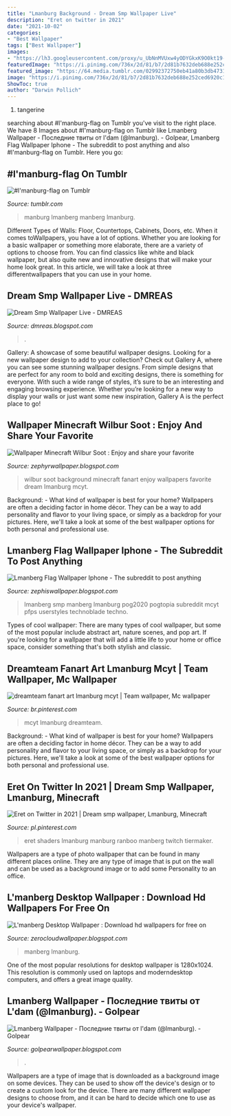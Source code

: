 ```yaml
---
title: "Lmanburg Background - Dream Smp Wallpaper Live"
description: "Eret on twitter in 2021"
date: "2021-10-02"
categories:
- "Best Wallpaper"
tags: ["Best Wallpaper"]
images:
- "https://lh3.googleusercontent.com/proxy/u_UbNnMVUxw4yODYGkxK9O0kt19-UnA4BJm-hGnwBqBMg9eWRwQqGBV0nHnUMKYaMo92wIWxPyt6fmzgbfxvmmvDhMGLM4nbzw=w1200-h630-p-k-no-nu"
featuredImage: "https://i.pinimg.com/736x/2d/81/b7/2d81b7632deb688e252ced6920c1eab9.jpg"
featured_image: "https://64.media.tumblr.com/02992372750eb41a80b3db4731284909/8486e16ae8403b30-41/s1280x1920/0e7fd62d1002f82fb29e8fcb61ab43efb9cb6b27.png"
image: "https://i.pinimg.com/736x/2d/81/b7/2d81b7632deb688e252ced6920c1eab9.jpg"
ShowToc: true
author: "Darwin Pollich"
---
```



1. tangerine 

	

		
searching about #l&#039;manburg-flag on Tumblr you've visit to the right place. We have 8 Images about #l&#039;manburg-flag on Tumblr like Lmanberg Wallpaper - Последние твиты от l&#039;dam (@lmanburg). - Golpear, Lmanberg Flag Wallpaper Iphone - The subreddit to post anything and also #l&#039;manburg-flag on Tumblr. Here you go:
		
    
## #l&#039;manburg-flag On Tumblr

<img loading=lazy src="https://64.media.tumblr.com/02992372750eb41a80b3db4731284909/8486e16ae8403b30-41/s1280x1920/0e7fd62d1002f82fb29e8fcb61ab43efb9cb6b27.png" onerror="this.onerror=null;this.src='https://tse3.mm.bing.net/th?id=OIP.0gnMapiY8HX-ZIPS2oFKSQHaCz&amp;pid=15.1';" alt="#l&#039;manburg-flag on Tumblr">

_Source: tumblr.com_

>manburg lmanberg manberg lmanburg. 

	

Different Types of Walls: Floor, Countertops, Cabinets, Doors, etc.
When it comes toWallpapers, you have a lot of options. Whether you are looking for a basic wallpaper or something more elaborate, there are a variety of options to choose from. You can find classics like white and black wallpaper, but also quite new and innovative designs that will make your home look great. In this article, we will take a look at three differentwallpapers that you can use in your home.

    
## Dream Smp Wallpaper Live - DMREAS

<img loading=lazy src="https://lh4.googleusercontent.com/proxy/hC81Hr4fVVPAuKOmGWtFZLznQeIn94U8L__xAwNWugTHb5GMUCWipjBI5XPmb6FGmMLpW0DhuGGSUy1xTYA1rx_MLsEprXIPyXW67I6qzr2vDS7nwtAZbJlXpuIwnPm2=w1200-h630-p-k-no-nu" onerror="this.onerror=null;this.src='https://tse3.mm.bing.net/th?id=OIP.yM9GWUfuL6pindhuLCURswHaD4&amp;pid=15.1';" alt="Dream Smp Wallpaper Live - DMREAS">

_Source: dmreas.blogspot.com_

>. 

	

Gallery: A showcase of some beautiful wallpaper designs.
Looking for a new wallpaper design to add to your collection? Check out Gallery A, where you can see some stunning wallpaper designs. From simple designs that are perfect for any room to bold and exciting designs, there is something for everyone. With such a wide range of styles, it’s sure to be an interesting and engaging browsing experience. Whether you’re looking for a new way to display your walls or just want some new inspiration, Gallery A is the perfect place to go!





	
	
    
## Wallpaper Minecraft Wilbur Soot : Enjoy And Share Your Favorite

<img loading=lazy src="https://i.pinimg.com/736x/2d/81/b7/2d81b7632deb688e252ced6920c1eab9.jpg" onerror="this.onerror=null;this.src='https://tse3.mm.bing.net/th?id=OIP.ar1ahRl-JgHsFE1W7bvs6QHaNJ&amp;pid=15.1';" alt="Wallpaper Minecraft Wilbur Soot : Enjoy and share your favorite">

_Source: zephyrwallpaper.blogspot.com_

>wilbur soot background minecraft fanart enjoy wallpapers favorite dream lmanburg mcyt. 

	

Background: - What kind of wallpaper is best for your home?
Wallpapers are often a deciding factor in home décor. They can be a way to add personality and flavor to your living space, or simply as a backdrop for your pictures. Here, we'll take a look at some of the best wallpaper options for both personal and professional use.

    
## Lmanberg Flag Wallpaper Iphone - The Subreddit To Post Anything

<img loading=lazy src="https://lh5.googleusercontent.com/proxy/SU_j0x3pLyFtuSJgxgRXIshCySvx-U_vFeMRKBSc-2IPCtetmMpejslx7qm1U6mgTDN4QLVA4Q5bH4e--DWk17EYUPIRK7DBCOVDqIKJVm6A2TOdh8YpHic6SqRUWMU3=w1200-h630-p-k-no-nu" onerror="this.onerror=null;this.src='https://tse4.mm.bing.net/th?id=OIP.wwpA5V_206Lrs4VxstyBIQHaEK&amp;pid=15.1';" alt="Lmanberg Flag Wallpaper Iphone - The subreddit to post anything">

_Source: zephiswallpaper.blogspot.com_

>lmanberg smp manberg lmanburg pog2020 pogtopia subreddit mcyt pfps userstyles technoblade techno. 

	

Types of cool wallpaper:
There are many types of cool wallpaper, but some of the most popular include abstract art, nature scenes, and pop art. If you're looking for a wallpaper that will add a little life to your home or office space, consider something that's both stylish and classic.

    
## Dreamteam Fanart Art Lmanburg Mcyt | Team Wallpaper, Mc Wallpaper

<img loading=lazy src="https://i.pinimg.com/736x/fe/76/9e/fe769ecf762ea148507f772c4e0832ef.jpg" onerror="this.onerror=null;this.src='https://tse1.mm.bing.net/th?id=OIP.UytBYA6Sc40bH8Uwc2b6gAHaN8&amp;pid=15.1';" alt="dreamteam fanart art lmanburg mcyt | Team wallpaper, Mc wallpaper">

_Source: br.pinterest.com_

>mcyt lmanburg dreamteam. 

	

Background: - What kind of wallpaper is best for your home?
Wallpapers are often a deciding factor in home décor. They can be a way to add personality and flavor to your living space, or simply as a backdrop for your pictures. Here, we'll take a look at some of the best wallpaper options for both personal and professional use.

    
## Eret On Twitter In 2021 | Dream Smp Wallpaper, Lmanburg, Minecraft

<img loading=lazy src="https://i.pinimg.com/736x/1e/59/28/1e59289e5ed12c34d4eb3ef6b7e712f4.jpg" onerror="this.onerror=null;this.src='https://tse1.mm.bing.net/th?id=OIP.-HTCPG1sTS79pXm5yTalFQHaD7&amp;pid=15.1';" alt="Eret on Twitter in 2021 | Dream smp wallpaper, Lmanburg, Minecraft">

_Source: pl.pinterest.com_

>eret shaders lmanburg manburg ranboo manberg twitch tiermaker. 

	



Wallpapers are a type of photo wallpaper that can be found in many different places online. They are any type of image that is put on the wall and can be used as a background image or to add some Personality to an office.

    
## L&#039;manberg Desktop Wallpaper : Download Hd Wallpapers For Free On

<img loading=lazy src="https://clips-media-assets2.twitch.tv/vod-863623736-offset-4770-social-preview.jpg" onerror="this.onerror=null;this.src='https://tse3.mm.bing.net/th?id=OIP.bGWuwapLjiBFz3VPc4xKxQHaEK&amp;pid=15.1';" alt="L&#039;manberg Desktop Wallpaper : Download hd wallpapers for free on">

_Source: zerocloudwallpaper.blogspot.com_

>manberg lmanburg. 

	

One of the most popular resolutions for desktop wallpaper is 1280x1024. This resolution is commonly used on laptops and moderndesktop computers, and offers a great image quality.

    
## Lmanberg Wallpaper - Последние твиты от L&#039;dam (@lmanburg). - Golpear

<img loading=lazy src="https://lh3.googleusercontent.com/proxy/u_UbNnMVUxw4yODYGkxK9O0kt19-UnA4BJm-hGnwBqBMg9eWRwQqGBV0nHnUMKYaMo92wIWxPyt6fmzgbfxvmmvDhMGLM4nbzw=w1200-h630-p-k-no-nu" onerror="this.onerror=null;this.src='https://tse2.mm.bing.net/th?id=OIP.UQm7PyYK_FK1jS5hNyyoHwHaD4&amp;pid=15.1';" alt="Lmanberg Wallpaper - Последние твиты от l&#039;dam (@lmanburg). - Golpear">

_Source: golpearwallpaper.blogspot.com_

>. 

	

Wallpapers are a type of image that is downloaded as a background image on some devices. They can be used to show off the device's design or to create a custom look for the device. There are many different wallpaper designs to choose from, and it can be hard to decide which one to use as your device's wallpaper.

